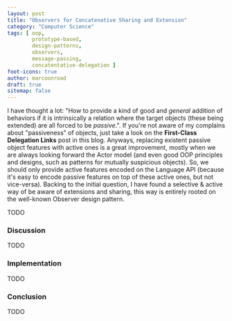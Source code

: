 ```yaml
---
layout: post
title: "Observers for Concatenative Sharing and Extension"
category: "Computer Science"
tags: [ oop,
        prototype-based,
        design-patterns,
        observers,
        message-passing,
        concatentative-delegation ]
foot-icons: true
author: marcoonroad
draft: true
sitemap: false
---
```


I have thought a lot: "How to provide a kind of good and _general_ addition of behaviors if it is intrinsically a relation
where the target objects (these being extended) are all forced to be _passive_.". If you're not aware of my complains about
"passiveness" of objects, just take a look on the __First-Class Delegation Links__ post in this blog. Anyways, replacing
existent passive object features with active ones is a great improvement, mostly when we are always looking forward the Actor
model (and even good OOP principles and designs, such as patterns for mutually suspicious objects). So, we should only provide
active features encoded on the Language API (because it's easy to encode passive features on top of these active ones, but not
vice-versa). Backing to the initial question, I have found a selective & active way of be aware of extensions and sharing, this
way is entirely rooted on the well-known Observer design pattern.

TODO 

<a name="discussion"> </a>

### Discussion

TODO

<a name="implementation"></a>

### Implementation

TODO

<a name="conclusion"> </a>

### Conclusion

TODO
